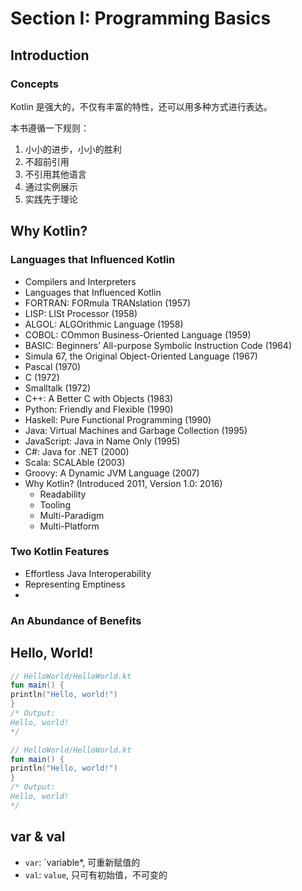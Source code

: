 # Section I: Programming Basics
## Introduction 
### Concepts
Kotlin 是强大的，不仅有丰富的特性，还可以用多种方式进行表达。

本书遵循一下规则：
1. 小小的进步，小小的胜利
2. 不超前引用
3. 不引用其他语言
4. 通过实例展示
5. 实践先于理论

## Why Kotlin?

### Languages that Influenced Kotlin
- Compilers and Interpreters
- Languages that Influenced Kotlin
- FORTRAN: FORmula TRANslation (1957)
- LISP: LISt Processor (1958)
- ALGOL: ALGOrithmic Language (1958)
- COBOL: COmmon Business-Oriented Language (1959)
- BASIC: Beginners’ All-purpose Symbolic Instruction Code (1964)
- Simula 67, the Original Object-Oriented Language (1967)
- Pascal (1970)
- C (1972)
- Smalltalk (1972)
- C++: A Better C with Objects (1983)
- Python: Friendly and Flexible (1990)
- Haskell: Pure Functional Programming (1990)
- Java: Virtual Machines and Garbage Collection (1995)
- JavaScript: Java in Name Only (1995)
- C#: Java for .NET (2000)
- Scala: SCALAble (2003)
- Groovy: A Dynamic JVM Language (2007)
- Why Kotlin? (Introduced 2011, Version 1.0: 2016)
  - Readability
  - Tooling
  - Multi-Paradigm
  - Multi-Platform
  
### Two Kotlin Features
- Effortless Java Interoperability
- Representing Emptiness
- 
### An Abundance of Benefits
  
## Hello, World!
```kotlin
// HelloWorld/HelloWorld.kt
fun main() {
println("Hello, world!")
}
/* Output:
Hello, world!
*/
```
```kt
// HelloWorld/HelloWorld.kt
fun main() {
println("Hello, world!")
}
/* Output:
Hello, world!
*/
```


## var & val
- `var`: `variable*, 可重新赋值的
- `val`: `value`, 只可有初始值，不可变的
